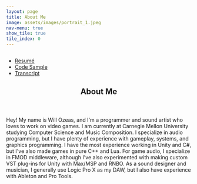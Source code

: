 ```yaml
---
layout: page
title: About Me
image: assets/images/portrait_1.jpeg
nav-menu: true
show_tile: true
tile_index: 0
---
```


<!-- Main -->
<div id="main" class="alt">

<!-- One -->
<section id="one">
	<div class="inner">
		<!-- Content -->
		<!-- <h2 id="content">Resume</h2> -->
		<div style="display: box; display: -webkit-box; display: -moz-box;">
			<div class="float-child" style="box-flex: 2;">
				<ul class="actions">
					<li><a class="button" href="assets/files/Will_Ozeas_Resume.pdf">Resumé</a></li>
					<li><a class="button" href="https://gist.github.com/williamozeas/e5d60bf0c1fc42669c4660ce3176aaa6">Code Sample</a></li>
					<li><a class="button" href="academics.html">Transcript</a></li>
				</ul>
				<header class="major">
					<h1>About Me</h1>
				</header>
				<p>Hey! My name is Will Ozeas, and I'm a programmer and sound artist who loves to work on video games. I am currently at Carnegie Mellon University studying Computer Science and Music Composition. I specialize in audio programming, but I have plenty of experience with gameplay, systems, and graphics programming. I have the most experience working in Unity and C#, but I've also made games in pure C++ and Lua. For game audio, I specialize in FMOD middleware, although I've also experimented with making custom VST plug-ins for Unity with Max/MSP and RNBO. As a sound designer and musician, I generally use Logic Pro X as my DAW, but I also have experience with Ableton and Pro Tools.</p>
			</div>
			<div class="float-child" style="box-flex: 1;"><img src="{% link assets/images/portrait_2.jpeg %}" alt="" /></div>
		</div>
	</div>
</section>

</div>

